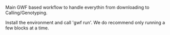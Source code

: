 Main GWF based workflow to handle everythin from downloading to Calling/Genotyping. 

Install the environment and call 'gwf run'. We do recommend only running a few blocks at a time.

